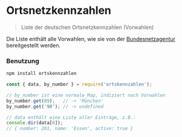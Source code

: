 # Ortsnetzkennzahlen

> Liste der deutschen Ortsnetzkennzahlen (Vorwahlen)

Die Liste enthält alle Vorwahlen, wie sie von der [Bundesnetzagentur](https://www.bundesnetzagentur.de/cln_1432/DE/Sachgebiete/Telekommunikation/Unternehmen_Institutionen/Nummerierung/Rufnummern/ONRufnr/ON_Einteilung_ONB/ON_ONB_ONKz_ONBGrenzen_Basepage.html?nn=316054) bereitgestellt werden.

### Benutzung

```bash
npm install ortskennzahlen
```

```js
const { data, by_number } = require('ortskennzahlen');

// by_number ist eine normale Map, indiziert nach Vorwahlen
by_number.get(89);   // -> 'München'
by_number.get('90'); // -> undefined

// data enthält eine Liste aller Einträge, z.B.:
console.dir(data[0]);
// { number: 201, name: 'Essen', active: true }
```